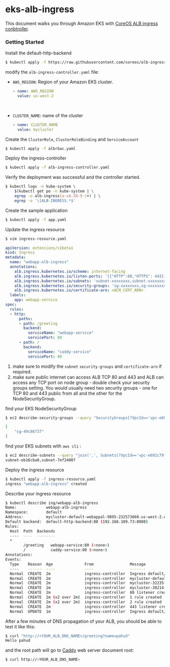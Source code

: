 # eks-alb-ingress	

This document walks you through Amazon EKS with [CoreOS ALB ingress conbtroller](https://github.com/coreos/alb-ingress-controller).



### Getting Started

Install the default-http-backend

```bash
$ kubectl apply -f https://raw.githubusercontent.com/coreos/alb-ingress-controller/master/examples/default-backend.yaml
```

modify the `alb-ingress-controller.yaml` file:

- `AWS_REGION`: Region of your Amazon EKS cluster.

  ```yaml
  - name: AWS_REGION
    value: us-west-2
  ```

  ​

- `CLUSTER_NAME`: name of the cluster

  ```yaml
  - name: CLUSTER_NAME
    value: mycluster
  ```



Create the `ClusterRole`, `ClusterRoleBinding` and `ServiceAccount`

```bash
$ kubectl apply -f albrbac.yaml
```



Deploy the ingress-controller

```bash
$ kubectl apply -f alb-ingress-controller.yaml
```

Verify the deployment was successful and the controller started.

```bash
$ kubectl logs -n kube-system \
    $(kubectl get po -n kube-system | \
    egrep -o alb-ingress[a-zA-Z0-9-]+) | \
    egrep -o '\[ALB-INGRESS.*$'
```

Create the sample application

```bash
$ kubectl apply -f app.yaml
```

Update the ingress resource

```bash
$ vim ingress-resource.yaml
```



```yaml
apiVersion: extensions/v1beta1
kind: Ingress
metadata:
  name: "webapp-alb-ingress"
  annotations:
    alb.ingress.kubernetes.io/scheme: internet-facing
    alb.ingress.kubernetes.io/listen-ports: '[{"HTTP":80,"HTTPS": 443}]'
    alb.ingress.kubernetes.io/subnets: 'subnet-xxxxxxxx,subnet-xxxxxxxx'
    alb.ingress.kubernetes.io/security-groups: 'sg-xxxxxxxx,sg-xxxxxxxx'
    alb.ingress.kubernetes.io/certificate-arn: <ACM_CERT_ARN>
  labels:
    app: webapp-service
spec:
  rules:
  - http:
      paths:
      - path: /greeting
        backend:
          serviceName: "webapp-service"
          servicePort: 80
      - path: /
        backend:
          serviceName: "caddy-service"
          servicePort: 80
```

1. make sure to modify the `subnet` `security-groups` and `certificate-arn` if required.
2. make sure public internet can access ALB TCP 80 and 443 and ALB can access any TCP port on node group - double check your security groups setting. You would usually need two security groups - one for TCP 80 and 443 public from all and the other for the NodeSecurityGroup.



find your EKS NodeSecurityGroup

```bash
$ ec2 describe-security-groups --query "SecurityGroups[?VpcId=='vpc-e692c79f']|[?contains(GroupName, 'NodeSecurityGroup')].GroupId"

[
    "sg-49c86737"
]
```



find your EKS subnets with `aws cli` :

```bash
$ ec2 describe-subnets --query "join(',', Subnets[?VpcId=='vpc-e692c79f'].SubnetId)" --output text
subnet-eb16cba0,subnet-7ef24007
```



Deploy the ingress resource

```Bash
$ kubectl apply -f ingress-resource.yaml
ingress "webapp-alb-ingress" created
```

Describe your ingress resource

```bash
$ kubectl describe ing/webapp-alb-ingress
Name:             webapp-alb-ingress
Namespace:        default
Address:          mycluster-default-webappal-9895-232573660.us-west-2.elb.amazonaws.com
Default backend:  default-http-backend:80 (192.168.109.73:8080)
Rules:
  Host  Path  Backends
  ----  ----  --------
  *
        /greeting   webapp-service:80 (<none>)
        /           caddy-service:80 (<none>)
Annotations:
Events:
  Type    Reason  Age              From                Message
  ----    ------  ----             ----                -------
  Normal  CREATE  2m               ingress-controller  Ingress default/webapp-alb-ingress
  Normal  CREATE  2m               ingress-controller  mycluster-default-webappal-9895 created
  Normal  CREATE  2m               ingress-controller  mycluster-32235-HTTP-7c52fdc target group created
  Normal  CREATE  2m               ingress-controller  mycluster-30214-HTTP-7c52fdc target group created
  Normal  CREATE  2m               ingress-controller  80 listener created
  Normal  CREATE  2m (x2 over 2m)  ingress-controller  1 rule created
  Normal  CREATE  2m (x2 over 2m)  ingress-controller  2 rule created
  Normal  CREATE  2m               ingress-controller  443 listener created
  Normal  UPDATE  1m               ingress-controller  Ingress default/webapp-alb-ingress
```



After a few minutes of DNS propagation of your ALB, you should be able to test it like this:



```bash
$ curl "http://<YOUR_ALB_DNS_NAME>/greeting?name=pahud"
Hello pahud
```



and the root path will go to [Caddy](https://caddyserver.com/) web server document root:



```bash
$ curl http://<YOUR_ALB_DNS_NAME>
```



